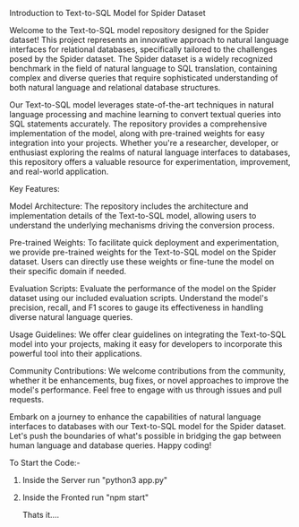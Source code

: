 Introduction to Text-to-SQL Model for Spider Dataset

Welcome to the Text-to-SQL model repository designed for the Spider dataset! This project represents an innovative approach to natural language interfaces for relational databases, specifically tailored to the challenges posed by the Spider dataset. The Spider dataset is a widely recognized benchmark in the field of natural language to SQL translation, containing complex and diverse queries that require sophisticated understanding of both natural language and relational database structures.

Our Text-to-SQL model leverages state-of-the-art techniques in natural language processing and machine learning to convert textual queries into SQL statements accurately. The repository provides a comprehensive implementation of the model, along with pre-trained weights for easy integration into your projects. Whether you're a researcher, developer, or enthusiast exploring the realms of natural language interfaces to databases, this repository offers a valuable resource for experimentation, improvement, and real-world application.

Key Features:

Model Architecture: The repository includes the architecture and implementation details of the Text-to-SQL model, allowing users to understand the underlying mechanisms driving the conversion process.

Pre-trained Weights: To facilitate quick deployment and experimentation, we provide pre-trained weights for the Text-to-SQL model on the Spider dataset. Users can directly use these weights or fine-tune the model on their specific domain if needed.

Evaluation Scripts: Evaluate the performance of the model on the Spider dataset using our included evaluation scripts. Understand the model's precision, recall, and F1 scores to gauge its effectiveness in handling diverse natural language queries.

Usage Guidelines: We offer clear guidelines on integrating the Text-to-SQL model into your projects, making it easy for developers to incorporate this powerful tool into their applications.

Community Contributions: We welcome contributions from the community, whether it be enhancements, bug fixes, or novel approaches to improve the model's performance. Feel free to engage with us through issues and pull requests.

Embark on a journey to enhance the capabilities of natural language interfaces to databases with our Text-to-SQL model for the Spider dataset. Let's push the boundaries of what's possible in bridging the gap between human language and database queries. Happy coding!


To Start the Code:-

1. Inside the Server run "python3 app.py"
2. Inside the Fronted run  "npm start"

   Thats it....
